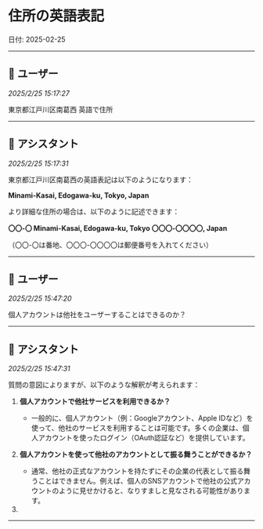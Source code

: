 # 住所の英語表記

日付: 2025-02-25

---

## 👤 ユーザー
*2025/2/25 15:17:27*

東京都江戸川区南葛西 英語で住所

---

## 🤖 アシスタント
*2025/2/25 15:17:31*

東京都江戸川区南葛西の英語表記は以下のようになります：

**Minami-Kasai, Edogawa-ku, Tokyo, Japan**  

より詳細な住所の場合は、以下のように記述できます：

**〇〇-〇 Minami-Kasai, Edogawa-ku, Tokyo 〇〇〇-〇〇〇〇, Japan**  

（〇〇-〇は番地、〇〇〇-〇〇〇〇は郵便番号を入れてください）

---

## 👤 ユーザー
*2025/2/25 15:47:20*

個人アカウントは他社をユーザーすることはできるのか？

---

## 🤖 アシスタント
*2025/2/25 15:47:31*

質問の意図によりますが、以下のような解釈が考えられます：

1. **個人アカウントで他社サービスを利用できるか？**  
   - 一般的に、個人アカウント（例：Googleアカウント、Apple IDなど）を使って、他社のサービスを利用することは可能です。多くの企業は、個人アカウントを使ったログイン（OAuth認証など）を提供しています。

2. **個人アカウントを使って他社のアカウントとして振る舞うことができるか？**  
   - 通常、他社の正式なアカウントを持たずにその企業の代表として振る舞うことはできません。例えば、個人のSNSアカウントで他社の公式アカウントのように見せかけると、なりすましと見なされる可能性があります。

3.

---
